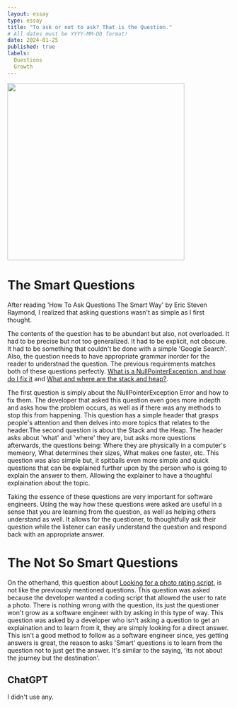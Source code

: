 ```yaml
---
layout: essay
type: essay
title: "To ask or not to ask? That is the Question."
# All dates must be YYYY-MM-DD format!
date: 2024-01-25
published: true
labels:
  Questions
  Growth
---
```


<p>
<img width="400px" class="image-fluid" src="https://pbs.twimg.com/media/DhAO1OPVAAA0GLU?format=jpg&name=small">
</p>

<h1>
The Smart Questions
</h1>

After reading 'How To Ask Questions The Smart Way' by Eric Steven Raymond, I realized that asking questions wasn't as simple as I first thought.

The contents of the question has to be abundant but also, not overloaded. It had to be precise but not too generalized. It had to be explicit, not obscure. It had to be something that couldn't be done with a simple 'Google Search'. Also, the question needs to have appropriate grammar inorder for the reader to understnad the question. The previous requirements matches both of these questions perfectly. [What is a NullPointerException, and how do I fix it](https://stackoverflow.com/questions/218384/what-is-a-nullpointerexception-and-how-do-i-fix-it) and [What and where are the stack and heap?](https://stackoverflow.com/questions/79923/what-and-where-are-the-stack-and-heap). 

The first question is simply about the NullPointerException Error and how to fix them. The developer that asked this question even goes more indepth and asks how the problem occurs, as well as if there was any methods to stop this from happening. This question has a simple header that grasps people's attention and then delves into more topics that relates to the header.The second question is about the Stack and the Heap. The header asks about 'what' and 'where' they are, but asks more questions afterwards, the questions being: Where they are physically in a computer's memeory, What determines their sizes, What makes one faster, etc. This question was also simple but, it spitballs even more simple and quick questions that can be explained further upon by the person who is going to explain the answer to them. Allowing the explainer to have a thoughful explaination about the topic.

Taking the essence of these questions are very important for software engineers. Using the way how these questions were asked are useful in a sense that you are learning from the question, as well as helping others understand as well. It allows for the questioner, to thoughtfully ask their question while the listener can easily understand the question and respond back with an appropriate answer.

<h1>
The Not So Smart Questions
</h1>

On the otherhand, this question about [Looking for a photo rating script](https://stackoverflow.com/questions/77884121/looking-for-photo-rating-script-like-hotornot), is not like the previously mentioned questions. This question was asked because the developer wanted a coding script that allowed the user to rate a photo. There is nothing wrong with the question, its just the questioner won't grow as a software engineer with by asking in this type of way. This question was asked by a developer who isn't asking a question to get an explaination and to learn from it, they are simply looking for a direct answer. This isn't a good method to follow as a software engineer since, yes getting answers is great, the reason to asks 'Smart' questions is to learn from the question not to just get the answer. It's similar to the saying, 'its not about the journey but the destination'.

<h2>
ChatGPT
</h2>
I didn't use any.

